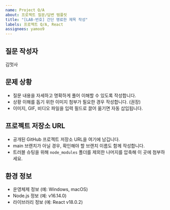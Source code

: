 ```yaml
---
name: Project Q/A
about: 프로젝트 질문/답변 템플릿
title: "[LAB-번호] 간단 명료한 제목 작성"
labels: 프로젝트 Q/A, React
assignees: yamoo9
---
```


## 질문 작성자

김멋사

## 문제 상황

- 질문 내용을 자세하고 명확하게 풀어 이해할 수 있도록 작성합니다.
- 상황 이해를 돕기 위한 이미지 첨부가 필요한 경우 작성합니다. (권장)
- 이미지, GIF, 비디오 파일을 입력 필드로 끌어 옮기면 자동 삽입됩니다.

## 프로젝트 저장소 URL

- 공개된 GitHub 프로젝트 저장소 URL을 여기에 남깁니다.
- main 브랜치가 아닐 경우, 확인해야 할 브랜치 이름도 함께 작성합니다.
- 트러블 슈팅을 위해 `node_modules` 폴더를 제외한 나머지를 압축해 이 곳에 첨부하세요.

## 환경 정보

- 운영체제 정보 (예: Windows, macOS)
- Node.js 정보 (예: v16.14.0)
- 라이브러리 정보 (예: React v18.0.2)

